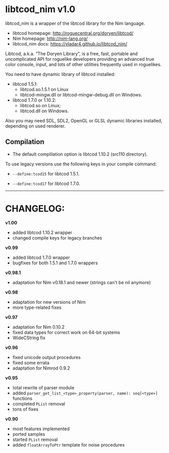 libtcod_nim v1.0
================

libtcod_nim is a wrapper of the libtcod library for the Nim language.

* libtcod homepage: http://roguecentral.org/doryen/libtcod/
* Nim homepage: http://nim-lang.org/
* libtcod_nim docs: https://vladar4.github.io/libtcod_nim/

Libtcod, a.k.a. “The Doryen Library”, is a free, fast, portable and uncomplicated API for roguelike developers providing an advanced true color console, input, and lots of other utilities frequently used in roguelikes.

You need to have dynamic library of libtcod installed:
* libtcod 1.5.1:
  * libtcod.so.1.5.1 on Linux
  * libtcod-mingw.dll or libtcod-mingw-debug.dll on Windows.
* libtcod 1.7.0 or 1.10.2:
  * libtcod.so on Linux;
  * libtcod.dll on Windows.

Also you may need SDL, SDL2, OpenGL or GLSL dynamic libraries installed, depending on used renderer.


Compilation
-----------

* The default complilation option is libtcod 1.10.2 (src110 directory).

To use legacy versions use the following keys in your compile command:

  * `--define:tcod15` for libtcod 1.5.1.

  * `--define:tcod17` for libtcod 1.7.0.


----------------------------------------

CHANGELOG:
==========
**v1.00**
* added libtcod 1.10.2 wrapper
* changed compile keys for legacy branches

**v0.99**
* added libtcod 1.7.0 wrapper
* bugfixes for both 1.5.1 and 1.7.0 wrappers

**v0.98.1**
* adaptation for Nim v0.18.1 and newer (strings can't be nil anymore)

**v0.98**
* adaptation for new versions of Nim
* more type-related fixes

**v0.97**
* adaptation for Nim 0.10.2
* fixed data types for correct work on 64-bit systems
* WideCString fix

**v0.96**
* fixed unicode output procedures
* fixed some errata
* adaptation for Nimrod 0.9.2

**v0.95**
* total rewrite of parser module
* added `parser_get_list_<type>_property(parser, name): seq[<type>]` functions
* completed `PList` removal
* tons of fixes

**v0.90**
* most features implemented
* ported samples
* started `PList` removal
* added `floatArrayToPtr` template for noise procedures

